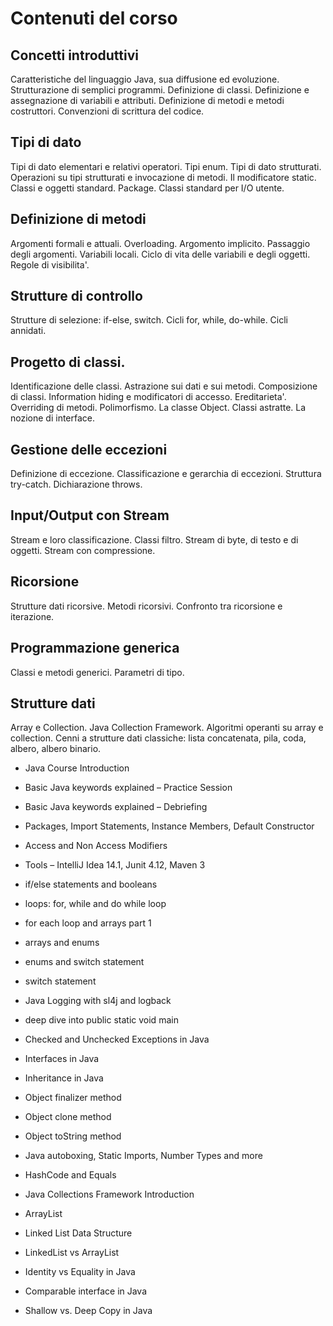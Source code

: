 # Contenuti del corso

## Concetti introduttivi

Caratteristiche del linguaggio Java, sua diffusione ed evoluzione. Strutturazione di semplici programmi. Definizione di classi. Definizione e assegnazione di variabili e attributi. Definizione di metodi e metodi costruttori. Convenzioni di scrittura del codice.

## Tipi di dato

Tipi di dato elementari e relativi operatori. Tipi enum. Tipi di dato strutturati.  Operazioni su tipi strutturati e invocazione di metodi. Il modificatore static. Classi e oggetti standard. Package. Classi standard per I/O utente. 

## Definizione di metodi

Argomenti formali e attuali. Overloading. Argomento implicito. Passaggio degli argomenti. Variabili locali. Ciclo di vita delle variabili e degli oggetti. Regole di visibilita'.

## Strutture di controllo

Strutture di selezione: if-else, switch. Cicli for, while, do-while. Cicli annidati.

## Progetto di classi.

Identificazione delle classi. Astrazione sui dati e sui metodi. Composizione di classi. Information hiding e modificatori di accesso. Ereditarieta'. Overriding di metodi. Polimorfismo. La classe Object. Classi astratte. La nozione di interface.

## Gestione delle eccezioni

Definizione di eccezione. Classificazione e gerarchia di eccezioni. Struttura try-catch. Dichiarazione throws.

## Input/Output con Stream

Stream e loro classificazione. Classi filtro. Stream di byte, di testo e di oggetti. Stream con compressione.

## Ricorsione

Strutture dati ricorsive. Metodi ricorsivi. Confronto tra ricorsione e iterazione.

## Programmazione generica

Classi e metodi generici. Parametri di tipo.

## Strutture dati

Array e Collection. Java Collection Framework. Algoritmi operanti su array e collection. Cenni a strutture dati classiche: lista concatenata, pila, coda, albero, albero binario.

* Java Course Introduction

* Basic Java keywords explained – Practice Session

* Basic Java keywords explained – Debriefing

* Packages, Import Statements, Instance Members, Default Constructor

* Access and Non Access Modifiers

* Tools – IntelliJ Idea 14.1, Junit 4.12, Maven 3

* if/else statements and booleans

* loops: for, while and do while loop

* for each loop and arrays part 1

* arrays and enums

* enums and switch statement

* switch statement

* Java Logging with sl4j and logback

* deep dive into public static void main

* Checked and Unchecked Exceptions in Java

* Interfaces in Java

* Inheritance in Java

* Object finalizer method

* Object clone method

* Object toString method

* Java autoboxing, Static Imports, Number Types and more

* HashCode and Equals

* Java Collections Framework Introduction

* ArrayList

* Linked List Data Structure

* LinkedList vs ArrayList

* Identity vs Equality in Java

* Comparable interface in Java

* Shallow vs. Deep Copy in Java
